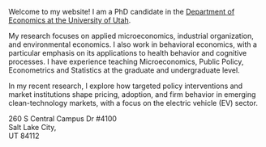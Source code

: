 Welcome to my website!
I am a PhD candidate in the [Department of Economics at the University of Utah](https://www.econ.utah.edu/).

My research focuses on applied microeconomics, industrial organization, and environmental economics. I also work in behavioral economics, with a particular emphasis on its applications to health behavior and cognitive processes. I have experience teaching Microeconomics, Public Policy, Econometrics and Statistics at the graduate and undergraduate level.

In my recent research, I explore how targeted policy interventions and market institutions shape pricing, adoption, and firm behavior in emerging clean-technology markets, with a focus on the electric vehicle (EV) sector.


260 S Central Campus Dr #4100 <br>
Salt Lake City,<br>
UT 84112
